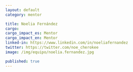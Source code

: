 ```yaml
---
layout: default
category: mentor

title: Noelia Fernández
cargo:
cargo_impact_es: Mentor
cargo_impact_en: Mentor
linked-in: https://www.linkedin.com/in/noeliafernandez
twitter: https://twitter.com/noe_cherokee
image: /img/equipo/noelia.fernandez.jpg

published: true
---
```

